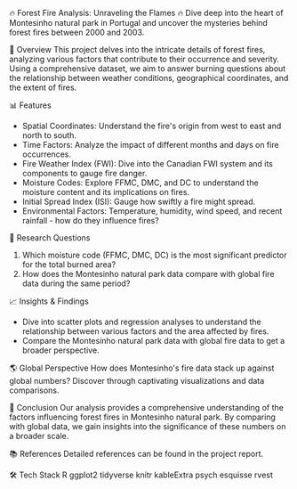 🔥 Forest Fire Analysis: Unraveling the Flames 🔥
Dive deep into the heart of Montesinho natural park in Portugal and uncover the mysteries behind forest fires between 2000 and 2003. 

🌲 Overview
This project delves into the intricate details of forest fires, analyzing various factors that contribute to their occurrence and severity. Using a comprehensive dataset, we aim to answer burning questions about the relationship between weather conditions, geographical coordinates, and the extent of fires.

📊 Features
* Spatial Coordinates: Understand the fire's origin from west to east and north to south.
* Time Factors: Analyze the impact of different months and days on fire occurrences.
* Fire Weather Index (FWI): Dive into the Canadian FWI system and its components to gauge fire danger.
* Moisture Codes: Explore FFMC, DMC, and DC to understand the moisture content and its implications on fires.
* Initial Spread Index (ISI): Gauge how swiftly a fire might spread.
* Environmental Factors: Temperature, humidity, wind speed, and recent rainfall - how do they influence fires?

🤔 Research Questions
1. Which moisture code (FFMC, DMC, DC) is the most significant predictor for the total burned area?
2. How does the Montesinho natural park data compare with global fire data during the same period?

📈 Insights & Findings
* Dive into scatter plots and regression analyses to understand the relationship between various factors and the area affected by fires.
* Compare the Montesinho natural park data with global fire data to get a broader perspective.

🌎 Global Perspective
How does Montesinho's fire data stack up against global numbers? Discover through captivating visualizations and data comparisons.

📜 Conclusion
Our analysis provides a comprehensive understanding of the factors influencing forest fires in Montesinho natural park. By comparing with global data, we gain insights into the significance of these numbers on a broader scale.

📚 References
Detailed references can be found in the project report.

🛠 Tech Stack
R
ggplot2
tidyverse
knitr
kableExtra
psych
esquisse
rvest
